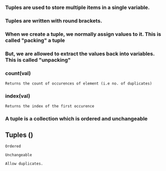 ### Tuples are used to store multiple items in a single variable.

### Tuples are written with round brackets.

### When we create a tuple, we normally assign values to it. This is called "packing" a tuple

### But, we are allowed to extract the values back into variables. This is called "unpacking"

### count(val)

    Returns the count of occurences of element (i.e no. of duplicates)

### index(val)

    Returns the index of the first occurence

### A tuple is a collection which is ordered and **unchangeable**

## Tuples   ()

    Ordered

    Unchangeable 
    
    Allow duplicates.